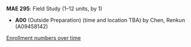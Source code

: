 **MAE 295**: Field Study (1–12 units, by 1)

- **A00** (Outside Preparation) (time and location TBA) by Chen, Renkun (A09458142)

[Enrollment numbers over time](./MAE295.tsv)
